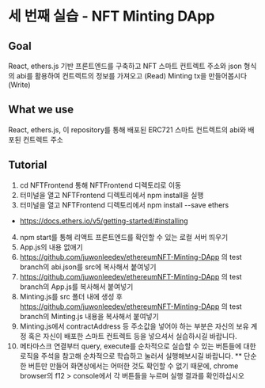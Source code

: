 # 세 번째 실습 - NFT Minting DApp

## Goal

React, ethers.js 기반 프론트엔드를 구축하고 NFT 스마트 컨트렉트 주소와 json 형식의 abi를 활용하여 컨트렉트의 정보를 가져오고 (Read) Minting tx을 만들어봅시다 (Write)

## What we use

React, ethers.js, 이 repository를 통해 배포된 ERC721 스마트 컨트렉트의 abi와 배포된 컨트렉트 주소

## Tutorial

1. cd NFTFrontend 통해 NFTFrontend 디렉토리로 이동
2. 터미널을 열고 NFTFrontend 디렉토리에서 npm install을 실행
3. 터미널을 열고 NFTFrontend 디렉토리에서 npm install --save ethers
- https://docs.ethers.io/v5/getting-started/#installing  
4. npm start를 통해 리액트 프론트엔드를 확인할 수 있는 로컬 서버 띄우기
5. App.js의 내용 없애기
6. https://github.com/juwonleedev/ethereumNFT-Minting-DApp 의 test branch의 abi.json를 src에 복사해서 붙여넣기
7. https://github.com/juwonleedev/ethereumNFT-Minting-DApp 의 test branch의 App.js를 복사해서 붙여넣기
8. Minting.js를 src 폴더 내에 생성 후 https://github.com/juwonleedev/ethereumNFT-Minting-DApp 의 test branch의 Minting.js 내용을 복사해서 붙여넣기
9. Minting.js에서 contractAddress 등 주소값을 넣어야 하는 부분은 자신의 보유 계정 혹은 자신이 배포한 스마트 컨트렉트 등을 넣으셔서 실습하시길 바랍니다.
10. 메타마스크 연결부터 query, execute를 순차적으로 실습할 수 있는 버튼들에 대한 로직을 주석을 참고해 순차적으로 학습하고 눌러서 실행해보시길 바랍니다. 
** 단순한 버튼만 만들어 화면상에서는 어떠한 것도 확인할 수 없기 때문에, chrome browser의 f12 > console에서 각 버튼들을 누르며 실행 결과를 확인하십시오 